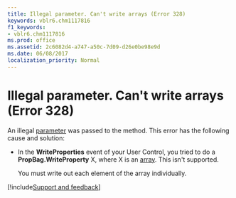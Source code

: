 ```yaml
---
title: Illegal parameter. Can't write arrays (Error 328)
keywords: vblr6.chm1117816
f1_keywords:
- vblr6.chm1117816
ms.prod: office
ms.assetid: 2c6082d4-a747-a50c-7d09-d26e0be98e9d
ms.date: 06/08/2017
localization_priority: Normal
---
```



# Illegal parameter. Can't write arrays (Error 328)

An illegal [parameter](../../Glossary/vbe-glossary.md#parameter) was passed to the method. This error has the following cause and solution:



- In the  **WriteProperties** event of your User Control, you tried to do a **PropBag.WriteProperty** X, where X is an [array](../../Glossary/vbe-glossary.md#array). This isn't supported.
    
    You must write out each element of the array individually.

[!include[Support and feedback](~/includes/feedback-boilerplate.md)]